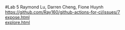 #Lab 5
Raymond Lu, Darren Cheng, Fione Huynh  
https://github.com/Ray160/github-actions-for-ci/issues/7  
[expose.html](expose.html)  
[explore.html](explore.html)
